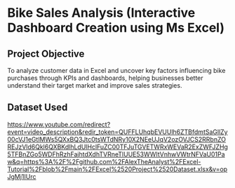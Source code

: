 # Bike Sales Analysis (Interactive Dashboard Creation using Ms Excel)
## Project Objective
To analyze customer data in Excel and uncover key factors influencing bike purchases through KPIs and dashboards, helping businesses better understand their target market and improve sales strategies.
## Dataset Used
https://www.youtube.com/redirect?event=video_description&redir_token=QUFFLUhqbEVUUlh6ZTBfdmtSaGllZy00cVJ1eGtlMWs5QXxBQ3Jtc0tsWTdNRy10X2NEeUJqV2ozOVJCS2RRbnZOREJzVld6Qkl6QXBKdlhLdUlHclFuZC00TFJuTGVETWRxWEVaR2ExZWFJZHg5TFBnZGo5WDFhRzhFajhtdXdhTVRneTlUUE53WWItVnhwVWtrNFVaU01Paw&q=https%3A%2F%2Fgithub.com%2FAlexTheAnalyst%2FExcel-Tutorial%2Fblob%2Fmain%2FExcel%2520Project%2520Dataset.xlsx&v=opJgMj1IUrc
